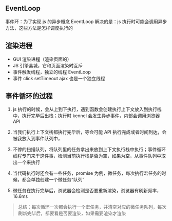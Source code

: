 ## EventLoop

事件环：为了实现 js 的异步概念
EventLoop 解决的是：js 执行时可能会调用异步方法，这些方法是怎样调度执行的

## 渲染进程

- GUI 渲染进程（渲染页面的）
- JS 引擎县城，它和页面渲染时互斥
- 事件触发线程，独立的线程 EventLoop
- 事件 click setTimeout ajax 也是一个独立线程

## 事件循环的过程

1. js 执行的时候，会从上到下执行，遇到函数会创建执行上下文放入到执行栈中，执行完毕后出栈；执行时 kennel 会发生异步事件，内部会调用浏览器 API

2. 当我们执行上下文栈都执行完毕后，等会可能 API 执行完成或者时间到达，会被我放入到事件队列中，

3. 不停的扫描队列，将队列里的任务拿出来放到上下文执行栈中执行；事件循环线程专门来干这件事，检测当前执行栈是否为空，如果为空，从事件队列中取出一个来执行

4. 当代码执行时还会有一些任务，promise 为例，微任务，每次执行宏任务的时候，都会单独创建一个微任务“队列”

5. 微任务在执行完毕后，浏览器会检测是否要重新渲染，浏览器有刷新频率，16.6ms

> 总结：每次循环一次都会执行一个宏任务，并清空对应的微任务队列，每次刷新完毕后，都要看是否要渲染，如果需要渲染才渲染
